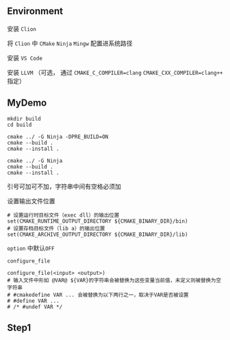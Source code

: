 ## Environment

安装 `Clion`

将 `Clion` 中 `CMake` `Ninja` `Mingw` 配置进系统路径

安装 `VS Code`

安装 `LLVM` （可选， 通过 `CMAKE_C_COMPILER=clang`  `CMAKE_CXX_COMPILER=clang++` 指定）

## MyDemo

```shell
mkdir build
cd build

cmake ../ -G Ninja -DPRE_BUILD=ON
cmake --build .
cmake --install .

cmake ../ -G Ninja
cmake --build .
cmake --install .
```

引号可加可不加，字符串中间有空格必须加

设置输出文件位置

```shell
# 设置运行时目标文件（exec dll）的输出位置
set(CMAKE_RUNTIME_OUTPUT_DIRECTORY ${CMAKE_BINARY_DIR}/bin)
# 设置存档目标文件（lib a）的输出位置
set(CMAKE_ARCHIVE_OUTPUT_DIRECTORY ${CMAKE_BINARY_DIR}/lib)
```

`option` 中默认`OFF`

`configure_file`

```shell
configure_file(<input> <output>)
# 输入文件中形如 @VAR@ ${VAR}的字符串会被替换为这些变量当前值，未定义则被替换为空字符串
# #cmakedefine VAR ... 会被替换为以下两行之一，取决于VAR是否被设置
# #define VAR ...
# /* #undef VAR */
```





## Step1







